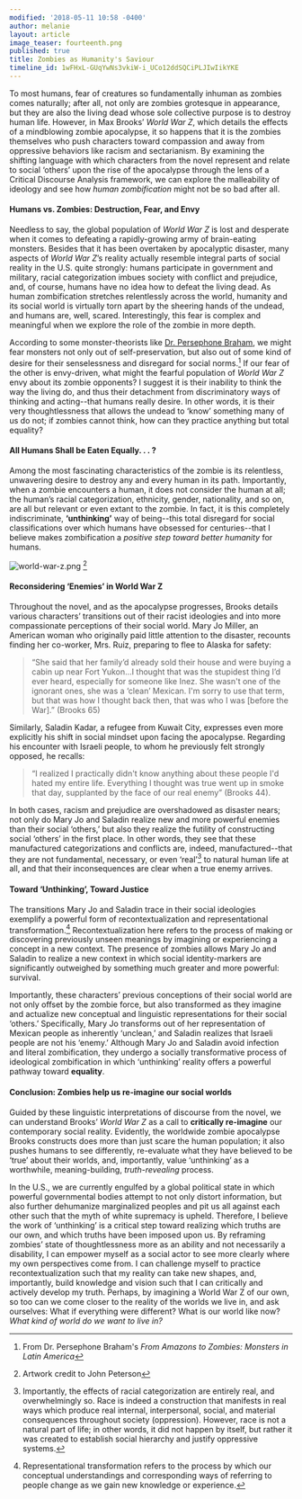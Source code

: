 ```yaml
---
modified: '2018-05-11 10:58 -0400'
author: melanie
layout: article
image_teaser: fourteenth.png
published: true
title: Zombies as Humanity's Saviour
timeline_id: 1wFHxL-GUqYwNs3vkiW-i_UCo12ddSQCiPLJIwIikYKE
---
```


To most humans, fear of creatures so fundamentally inhuman as zombies comes naturally; after all, not only are zombies grotesque in appearance, but they are also the living dead whose sole collective purpose is to destroy human life. However, in Max Brooks’ _World War Z_, which details the effects of a mindblowing zombie apocalypse, it so happens that it is the zombies themselves who push characters toward compassion and away from oppressive behaviors like racism and sectarianism. By examining the shifting language with which characters from the novel represent and relate to social ‘others’ upon the rise of the apocalypse through the lens of a Critical Discourse Analysis framework, we can explore the malleability of ideology and see how _human zombification_ might not be so bad after all.

#### Humans vs. Zombies: Destruction, Fear, and Envy

Needless to say, the global population of _World War Z_ is lost and desperate when it comes to defeating a rapidly-growing army of brain-eating monsters. Besides that it has been overtaken by apocalyptic disaster, many aspects of _World War Z_’s reality actually resemble integral parts of social reality in the U.S. quite strongly: humans participate in government and military, racial categorization imbues society with conflict and prejudice, and, of course, humans have no idea how to defeat the living dead. As human zombification stretches relentlessly across the world, humanity and its social world is virtually torn apart by the sheering hands of the undead, and humans are, well, scared. Interestingly, this fear is complex and meaningful when we explore the role of the zombie in more depth. 
 
According to some monster-theorists like [Dr. Persephone Braham](http://www.dllc.udel.edu/staff-members/persephone-braham/), we might fear monsters not only out of self-preservation, but also out of some kind of desire for their senselessness and disregard for social norms.[^1] If our fear of the other is envy-driven, what might the fearful population of _World War Z_ envy about its zombie opponents? I suggest it is their inability to think the way the living do, and thus their detachment from discriminatory ways of thinking and acting--that humans really desire. In other words, it is their very thoughtlessness that allows the undead to ‘know’ something many of us do not; if zombies cannot think, how can they practice anything but total equality?

#### All Humans Shall be Eaten Equally. . . ?

Among the most fascinating characteristics of the zombie is its relentless, unwavering desire to destroy any and every human in its path. Importantly, when a zombie encounters a human, it does not consider the human at all; the human’s racial categorization, ethnicity, gender, nationality, and so on, are all but relevant or even extant to the zombie. In fact, it is this completely indiscriminate, **‘unthinking’** way of being--this total disregard for social classifications over which humans have obsessed for centuries--that I believe makes zombification a _positive step toward better humanity_ for humans. 

![world-war-z.png]({{site.baseurl}}/images/world-war-z.png)
[^2]

#### Reconsidering ‘Enemies’ in World War Z

Throughout the novel, and as the apocalypse progresses, Brooks details various characters’ transitions out of their racist ideologies and into more compassionate perceptions of their social world. Mary Jo Miller, an American woman who originally paid little attention to the disaster, recounts finding her co-worker, Mrs. Ruiz, preparing to flee to Alaska for safety:

> “She said that her family’d already sold their house and were buying a cabin up near Fort Yukon...I thought that was the stupidest thing I’d ever heard, especially for someone like Inez. She wasn't one of the ignorant ones, she was a ‘clean’ Mexican. I'm sorry to use that term, but that was how I thought back then, that was who I was [before the War].” (Brooks 65)

Similarly, Saladin Kadar, a refugee from Kuwait City, expresses even more explicitly his shift in social mindset upon facing the apocalypse. Regarding his encounter with Israeli people, to whom he previously felt strongly opposed, he recalls: 

> “I realized I practically didn't know anything about these people I'd hated my entire life. Everything I thought was true went up in smoke that day, supplanted by the face of our real enemy” (Brooks 44). 

In both cases, racism and prejudice are overshadowed as disaster nears; not only do Mary Jo and Saladin realize new and more powerful enemies than their social ‘others,’ but also they realize the futility of constructing social ‘others’ in the first place. In other words, they see that these manufactured categorizations and conflicts are, indeed, manufactured--that they are not fundamental, necessary, or even ‘real’[^3] to natural human life at all, and that their inconsequences are clear when a true enemy arrives.

#### Toward ‘Unthinking’, Toward Justice 

The transitions Mary Jo and Saladin trace in their social ideologies exemplify a powerful form of recontextualization and representational transformation.[^4] Recontextualization here refers to the process of making or discovering previously unseen meanings by imagining or experiencing a concept in a new context. The presence of zombies allows Mary Jo and Saladin to realize a new context in which social identity-markers are significantly outweighed by something much greater and more powerful: survival. 

Importantly, these characters’ previous conceptions of their social world are not only offset by the zombie force, but also transformed as they imagine and actualize new conceptual and linguistic representations for their social ‘others.’ Specifically, Mary Jo transforms out of her representation of Mexican people as inherently ‘unclean,’ and Saladin realizes that Israeli people are not his ‘enemy.’ Although Mary Jo and Saladin avoid infection and literal zombification, they undergo a socially transformative process of ideological zombification in which ‘unthinking’ reality offers a powerful pathway toward **equality**. 

#### Conclusion: Zombies help us re-imagine our social worlds

Guided by these linguistic interpretations of discourse from the novel, we can understand Brooks’ _World War Z_ as a call to **critically re-imagine** our contemporary social reality. Evidently, the worldwide zombie apocalypse Brooks constructs does more than just scare the human population; it also pushes humans to see differently, re-evaluate what they have believed to be ‘true’ about their worlds, and, importantly, value ‘unthinking’ as a worthwhile, meaning-building, _truth-revealing_ process. 

In the U.S., we are currently engulfed by a global political state in which powerful governmental bodies attempt to not only distort information, but also further dehumanize marginalized peoples and pit us all against each other such that the myth of white supremacy is upheld. Therefore, I believe the work of ‘unthinking’ is a critical step toward realizing which truths are our own, and which truths have been imposed upon us. By reframing zombies’ state of thoughtlessness more as an ability and not necessarily a disability, I can empower myself as a social actor to see more clearly where my own perspectives come from. I can challenge myself to practice recontextualization such that my reality can take new shapes, and, importantly, build knowledge and vision such that I can critically and actively develop my truth. Perhaps, by imagining a World War Z of our own, so too can we come closer to the reality of the worlds we live in, and ask ourselves: What if everything were different? What is our world like now? _What kind of world do we want to live in?_
	

[^1]: From Dr. Persephone Braham's _From Amazons to Zombies: Monsters in Latin America_
[^2]: Artwork credit to John Peterson 
[^3]: Importantly, the effects of racial categorization are entirely real, and overwhelmingly so. Race is indeed a construction that manifests in real ways which produce real internal, interpersonal, social, and material consequences throughout society (oppression). However, race is not a natural part of life; in other words, it did not happen by itself, but rather it was created to establish social hierarchy and justify oppressive systems. 
[^4]: Representational transformation refers to the process by which our conceptual understandings and corresponding ways of referring to people change as we gain new knowledge or experience.
